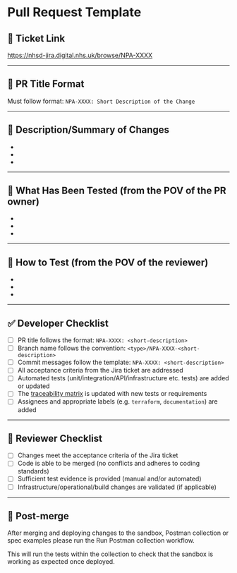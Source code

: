 # Pull Request Template

## 🧾 Ticket Link

<!-- Add the Jira ticket link here -->

https://nhsd-jira.digital.nhs.uk/browse/NPA-XXXX

---

## 📝 PR Title Format

Must follow format: `NPA-XXXX: Short Description of the Change`

---

## 📄 Description/Summary of Changes

<!-- Describe the changes made in this PR. Include the purpose/scope/impact of the changes -->

-   <!-- Add bullet points summarising key changes -->
-   <!-- Add bullet points summarising key changes -->
-   <!-- Add bullet points summarising key changes -->

---

## 🧪 What Has Been Tested (from the POV of the PR owner)

<!-- Describe what tests (automated/unit/manual etc.) have been done for the ticket. Include: -->
<!-- - Any tests added/updated -->
<!-- - Evidence that each acceptance criterion from the Jira ticket is met -->

-   <!-- Add bullet points for testing instructions -->
-   <!-- Add bullet points for testing instructions -->
-   <!-- Add bullet points for testing instructions -->

---

## 🧪 How to Test (from the POV of the reviewer)

<!-- Describe how to test the changes that have been made in the ticket. Include: -->
<!-- - Testing environment details (e.g. sandbox/local setup) -->
<!-- - Steps to verify the changes -->

-   <!-- Add bullet points for testing instructions -->
-   <!-- Add bullet points for testing instructions -->
-   <!-- Add bullet points for testing instructions -->

---

## ✅ Developer Checklist

<!-- Complete before submitting the PR -->

-   [ ] PR title follows the format: `NPA-XXXX: <short-description>`
-   [ ] Branch name follows the convention: `<type>/NPA-XXXX-<short-description>`
-   [ ] Commit messages follow the template: `NPA-XXXX: <short-description>`
-   [ ] All acceptance criteria from the Jira ticket are addressed
-   [ ] Automated tests (unit/integration/API/infrastructure etc. tests) are added or updated
-   [ ] The [traceability matrix](https://nhsd-confluence.digital.nhs.uk/display/NPA/Traceability+matrix) is updated
    with
    new tests or requirements
-   [ ] Assignees and appropriate labels (e.g. `terraform`, `documentation`) are added

---

## 👀 Reviewer Checklist

<!-- To be completed by the reviewer -->

-   [ ] Changes meet the acceptance criteria of the Jira ticket
-   [ ] Code is able to be merged (no conflicts and adheres to coding standards)
-   [ ] Sufficient test evidence is provided (manual and/or automated)
-   [ ] Infrastructure/operational/build changes are validated (if applicable)

---

## 🚀 Post-merge

<!-- Actions to complete after merging -->

After merging and deploying changes to the sandbox, Postman collection or spec examples please run the Run Postman
collection workflow.

This will run the tests within the collection to check that the sandbox is working as expected once deployed.
